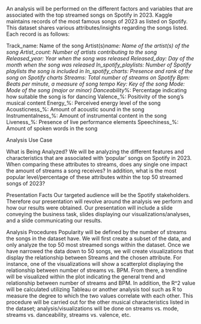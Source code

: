 An analysis will be performed on the different factors and variables that are associated with the top streamed songs on Spotify in 2023. Kaggle maintains records of the most famous songs of 2023 as listed on Spotify. This dataset shares various attributes/insights regarding the songs listed. Each record is as follows:

Track_name: Name of the song
Artist(s)_name: Name of the artist(s) of the song
Artist_count: Number of artists contributing to the song
Released_year: Year when the song was released
Released_day: Day of the month when the song was released
In_spotify_playlists: Number of Spotify playlists the song is included in
In_spotify_charts: Presence and rank of the song on Spotify charts
Streams: Total number of streams on Spotify
Bpm: Beats per minute, a measure of song tempo
Key: Key of the song
Mode: Mode of the song (major or minor)
Danceability_%: Percentage indicating how suitable the song is for dancing
Valence_%: Positivity of the song’s musical content
Energy_%: Perceived energy level of the song
Acousticness_%: Amount of acoustic sound in the song
Instrumentalness_%: Amount of instrumental content in the song
Liveness_%: Presence of live performance elements
Speechiness_%: Amount of spoken words in the song

Analysis Use Case

What is Being Analyzed?
We will be analyzing the different features and characteristics that are associated with ‘popular’ songs on Spotify in 2023. When comparing these attributes to streams, does any single one impact the amount of streams a song receives? In addition, what is the most popular level/percentage of these attributes within the top 50 streamed songs of 2023?

Presentation Facts
Our targeted audience will be the Spotify stakeholders. Therefore our presentation will revolve around the analysis we perform and how our results were obtained. Our presentation will include a slide conveying the business task, slides displaying our visualizations/analyses, and a slide communicating our results.

Analysis Procedures
Popularity will be defined by the number of streams the songs in the dataset have. We will first create a subset of the data, and only analyze the top 50 most streamed songs within the dataset. Once we have narrowed the data down to 50 songs, we will create visualizations that display the relationship between Streams and the chosen attribute. For instance, one of the visualizations will show a scatterplot displaying the relationship between number of streams vs. BPM. From there, a trendline will be visualized within the plot indicating the general trend and relationship between number of streams and BPM. In addition, the R^2 value will be calculated utilizing Tableau or another analysis tool such as R to measure the degree to which the two values correlate with each other. This procedure will be carried out for the other musical characteristics listed in the dataset; analysis/visualizations will be done on streams vs. mode, streams vs. danceability, streams vs. valence, etc. 

